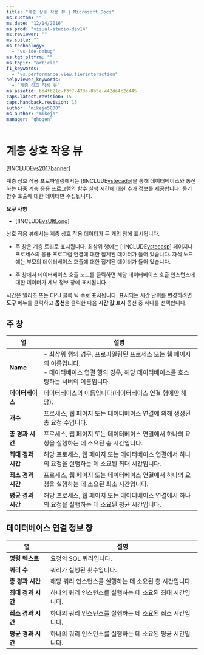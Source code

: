 ```yaml
---
title: "계층 상호 작용 뷰 | Microsoft Docs"
ms.custom: ""
ms.date: "12/14/2016"
ms.prod: "visual-studio-dev14"
ms.reviewer: ""
ms.suite: ""
ms.technology: 
  - "vs-ide-debug"
ms.tgt_pltfrm: ""
ms.topic: "article"
f1_keywords: 
  - "vs.performance.view.tierinteraction"
helpviewer_keywords: 
  - "계층 상호 작용 뷰"
ms.assetid: bb4fb21c-f3f7-473a-8b5e-442da4c2c445
caps.latest.revision: 15
caps.handback.revision: 15
author: "mikejo5000"
ms.author: "mikejo"
manager: "ghogen"
---
```

# 계층 상호 작용 뷰
[!INCLUDE[vs2017banner](../code-quality/includes/vs2017banner.md)]

계층 상호 작용 프로파일링에서는 [!INCLUDE[vstecado](../data-tools/includes/vstecado_md.md)]을 통해 데이터베이스와 통신하는 다중 계층 응용 프로그램의 함수 실행 시간에 대한 추가 정보를 제공합니다.  동기 함수 호출에 대한 데이터만 수집됩니다.  
  
 **요구 사항**  
  
-   [!INCLUDE[vsUltLong](../code-quality/includes/vsultlong_md.md)]  
  
 상호 작용 뷰에서는 계층 상호 작용 데이터가 두 개의 창에 표시됩니다.  
  
-   주 창은 계층 트리로 표시됩니다.  최상위 행에는 [!INCLUDE[vstecasp](../code-quality/includes/vstecasp_md.md)] 페이지나 프로세스의 응용 프로그램 연결에 대한 집계된 데이터가 들어 있습니다.  자식 노드에는 부모의 데이터베이스 호출에 대한 집계된 데이터가 들어 있습니다.  
  
-   주 창에서 데이터베이스 호출 노드를 클릭하면 해당 데이터베이스 호출 인스턴스에 대한 데이터가 세부 정보 창에 표시됩니다.  
  
 시간은 밀리초 또는 CPU 클록 틱 수로 표시됩니다.  표시되는 시간 단위를 변경하려면 **도구** 메뉴를 클릭하고 **옵션**을 클릭한 다음 **시간 값 표시** 옵션 중 하나를 선택합니다.  
  
## 주 창  
  
|열|설명|  
|-------|--------|  
|**Name**|-   최상위 행의 경우, 프로파일링된 프로세스 또는 웹 페이지의 이름입니다.<br />-   데이터베이스 연결 행의 경우, 해당 데이터베이스를 호스팅하는 서버의 이름입니다.|  
|**데이터베이스**|데이터베이스의 이름입니다\(데이터베이스 연결 행에만 해당\).|  
|**개수**|프로세스, 웹 페이지 또는 데이터베이스 연결에 의해 생성된 총 요청 수입니다.|  
|**총 경과 시간**|프로세스, 웹 페이지 또는 데이터베이스 연결에서 하나의 요청을 실행하는 데 소요된 총 시간입니다.|  
|**최대 경과 시간**|해당 프로세스, 웹 페이지 또는 데이터베이스 연결에서 하나의 요청을 실행하는 데 소요된 최대 시간입니다.|  
|**최소 경과 시간**|프로세스, 웹 페이지 또는 데이터베이스 연결에서 하나의 요청을 실행하는 데 소요된 최소 시간입니다.|  
|**평균 경과 시간**|해당 프로세스, 웹 페이지 또는 데이터베이스 연결에서 하나의 요청을 실행하는 데 소요된 평균 시간입니다.|  
  
## 데이터베이스 연결 정보 창  
  
|열|설명|  
|-------|--------|  
|**명령 텍스트**|요청의 SQL 쿼리입니다.|  
|**쿼리 수**|쿼리가 실행된 횟수입니다.|  
|**총 경과 시간**|해당 쿼리 인스턴스를 실행하는 데 소요된 총 시간입니다.|  
|**최대 경과 시간**|하나의 쿼리 인스턴스를 실행하는 데 소요된 최대 시간입니다.|  
|**최소 경과 시간**|하나의 쿼리 인스턴스를 실행하는 데 소요된 최소 시간입니다.|  
|**평균 경과 시간**|하나의 쿼리 인스턴스를 실행하는 데 소요된 평균 시간입니다.|